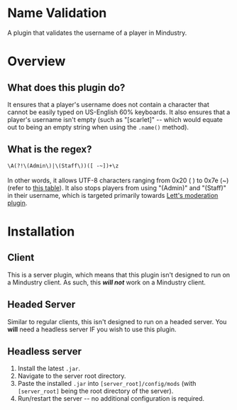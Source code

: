# Name Validation
A plugin that validates the username of a player in Mindustry.

# Overview
## What does this plugin do?
It ensures that a player's username does not contain a character that cannot be easily typed
on US-English 60% keyboards. It also ensures that a player's username isn't empty (such as
"[scarlet]" -- which would equate out to being an empty string when using the `.name()`
method).

## What is the regex?
`\A(?!\(Admin\)|\(Staff\))([ -~])+\z` <br><br>
In other words, it allows UTF-8 characters ranging from 0x20 ( ) to 0x7e (~)
(refer to [this table](https://www.utf8-chartable.de/)). It also stops players from using 
"(Admin)" and "(Staff)" in their username, which is targeted primarily towards 
[Lett's moderation plugin](https://github.com/BnDLett/moderation_system).

# Installation
## Client
This is a server plugin, which means that this plugin isn't designed to run on a Mindustry client. 
As such, this ***will not*** work on a Mindustry client.

## Headed Server
Similar to regular clients, this isn't designed to run on a headed server. You **will** need a
headless server IF you wish to use this plugin.

## Headless server
1. Install the latest `.jar`.
2. Navigate to the server root directory.
3. Paste the installed `.jar` into `[server_root]/config/mods` (with `[server_root]` being the 
root directory of the server).
4. Run/restart the server -- no additional configuration is required.
